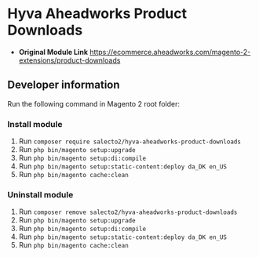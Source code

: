 # Hyva Aheadworks Product Downloads

- **Original Module Link**
https://ecommerce.aheadworks.com/magento-2-extensions/product-downloads

## Developer information
Run the following command in Magento 2 root folder:

### Install module
1. Run `composer require salecto2/hyva-aheadworks-product-downloads`
2. Run `php bin/magento setup:upgrade`
3. Run `php bin/magento setup:di:compile`
4. Run `php bin/magento setup:static-content:deploy da_DK en_US`
5. Run `php bin/magento cache:clean`

### Uninstall module
1. Run `composer remove salecto2/hyva-aheadworks-product-downloads`
2. Run `php bin/magento setup:upgrade`
3. Run `php bin/magento setup:di:compile`
4. Run `php bin/magento setup:static-content:deploy da_DK en_US`
5. Run `php bin/magento cache:clean`
